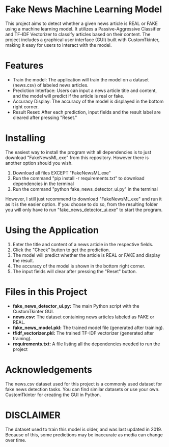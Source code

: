 # Fake News Machine Learning Model
This project aims to detect whether a given news article is REAL or FAKE using a machine learning model. It utilizes a Passive-Aggressive Classifier and TF-IDF Vectorizer to classify articles based on their content. The project includes a graphical user interface (GUI) built with CustomTkinter, making it easy for users to interact with the model.

# Features
- Train the model: The application will train the model on a dataset (news.csv) of labeled news articles.
- Prediction Interface: Users can input a news article title and content, and the model will predict if the article is real or fake.
- Accuracy Display: The accuracy of the model is displayed in the bottom right corner.
- Result Reset: After each prediction, input fields and the result label are cleared after pressing "Reset."

# Installing
The easiest way to install the program with all dependencies is to just download "FakeNewsML.exe" from this repository. However there is another option should you wish.
1. Download all files EXCEPT "FakeNewsML.exe"
2. Run the command "pip install -r requirements.txt" to download dependencies in the terminal
3. Run the command "python fake_news_detector_ui.py" in the terminal

However, I still just recommend to download "FakeNewsML.exe" and run it as it is the easier option. If you choose to do so, from the resulting folder you will only have to run "fake_news_detector_ui.exe" to start the program.

# Using the Application
1. Enter the title and content of a news article in the respective fields.
2. Click the "Check" button to get the prediction.
3. The model will predict whether the article is REAL or FAKE and display the result.
4. The accuracy of the model is shown in the bottom right corner.
5. The input fields will clear after pressing the "Reset" button.

# Files in this Project
- **fake_news_detector_ui.py:** The main Python script with the CustomTkinter GUI.
- **news.csv:** The dataset containing news articles labeled as FAKE or REAL.
- **fake_news_model.pkl:** The trained model file (generated after training).
- **tfidf_vectorizer.pkl:** The trained TF-IDF vectorizer (generated after training).
- **requirements.txt:** A file listing all the dependencies needed to run the project

# Acknowledgements
The news.csv dataset used for this project is a commonly used dataset for fake news detection tasks. You can find similar datasets or use your own.
CustomTkinter for creating the GUI in Python.

# DISCLAIMER
The dataset used to train this model is older, and was last updated in 2019. Because of this, some predictions may be inaccurate as media can change over time.
